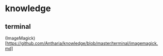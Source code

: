 # knowledge
## terminal
(ImageMagick)[https://github.com/Antharia/knowledge/blob/master/terminal/imagemagick.md]
